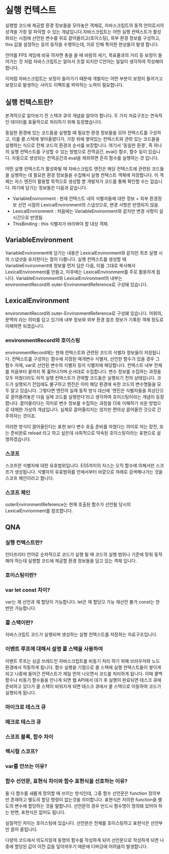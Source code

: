 # 실행 컨텍스트
실행할 코드에 제공할 환경 정보들을 모아놓은 객체로, 자바스크립트의 동적 언어로서의 성격을 가장 잘 파악할 수 있는 개념입니다.자바스크립트는 어떤 실행 컨텍스트가 활성화되는 시점에 선언된 변수를 위로 끌어올리고(호이스팅), 외부 환경 정보를 구성하고, this 값을 설정하는 등의 동작을 수행하는데, 이로 인해 특이한 현상들이 발생 합니다.

언어를 FPS 게임에 비유 하자면 총을 쏠 때 바람의 세기, 목표물과의 거리 등 보정이 들어가는 것 처럼 자바스크립트는 알아서 조절 되지만 C언어는 일일이 생각하여 작성해야 합니다.

이처럼 자바스크립트는 보정이 들어가기 때문에 개발자는 어떤 부분이 보정이 들어가고 보정으로 발생하는 사이드 이펙트를 파악하는 노력이 필요합니다.

## 실행 컨텍스트란?
본격적으로 알아보기 전 스택과 큐의 개념을 알아야 합니다.
두 가지 자료구조는 연속적인 데이터를 효율적으로 처리하기 위해 등장했습니다.

동일한 환경에 있는 코드들을 실행할 때 필요한 환경 정보들을 모아 컨텍스트를 구성하고, 이를 콜 스택에 쌓아올렸다가, 가장 위에 쌓여있는 컨텍스트와 관련 있는 코드들을 실행하는 식으로 전체 코드의 환경과 순서를 보장합니다. 
여기서 '동일한 환경', 즉 하나의 실행 컨텍스트를 구성할 수 있는 방법으로 전역공간, eval() 함수, 함수 등이 있습니다. 자동으로 생성되는 전역공간과 eval을 제외하면 흔히 함수를 실행하는 것 입니다.

어떤 실행 컨텍스트가 활성화될 때 자바스크립트 엔진은 해당 컨텍스트에 관련된 코드들을 실행하는 데 필요한 환경 정보들을 수집해서 실행 컨텍스트 객체에 저장합니다. 이 객체는 자스 엔진이 활용할 목적으로 생성할 뿐 개발자가 코드를 통해 확인할 수는 없습니다. 여기에 담기는 정보들은 다음과 같습니다.

- VariableEnvironment : 현재 컨텍스트 내의 식별자들에 대한 정보 + 외부 환경정보 선언 시점의 LexicalEnvironment의 스냅샷으로, 변경 사항은 반영되지 않음.
- LexicalEnvironment : 처음에는 VariableEnvironment와 같지만 변경 사항이 실시간으로 반영됨.
- ThisBinding : this 식별자가 바라봐야 할 대상 객체.

## VariableEnvironment
VariableEnvironment에 담기는 내용은 LexicalEnvironment와 같지만 최초 실행 시의 스냅샷을 유지한다는 점이 다릅니다. 실행 컨텍스트를 생성할 때 VariableEnvironment에 정보를 먼저 담은 다음, 이를 그대로 복사해서 LexicalEnvironment를 만들고, 이후에는 LexicalEnvironment를 주로 활용하게 됩니다. VariableEnvironment와 LexicalEnvironment의 내부는 environmentRecord와 outer-EnvironmentReference로 구성돼 있습니다. 

## LexicalEnvironment
environmentRecord와 outer-EnvironmentReference로 구성돼 있습니다. 
어휘의, 문맥의 라는 의미를 담고 있기에 내부 정보와 외부 환경 참조 정보가 기록된 객체 정도로 이해하면 되겠습니다. 

### environmentRecord와 호이스팅
environmentRecord에는 현재 컨텍스트와 관련된 코드의 식별자 정보들이 저장됩니다. 컨텍스트를 구성하는 함수에 지정된 매개변수 식별자, 선언한 함수가 있을 경우 그 함수 자체, var로 선언된 변수의 식별자 등이 식별자에 해당합니다. 컨텍스트 내부 전체를 처음부터 끝까지 쭉 훑어나가며 순서대로 수집합니다.
변수 정보를 수집하는 과정을 모두 마쳤더라도 아직 실행 컨텍스트가 관여할 코드들은 실행되기 전의 상태입니다. 코드가 실행되기 전임에도 불구하고 엔진은 이미 해당 환경에 속한 코드의 변수명들을 모두 알고 있습니다. 그렇다면 엔진의 실제 동작 방식 대신에 '엔진은 식별자들을 최상단으로 끌어올려놓은 다음 실제 코드를 실행한다'라고 생각하여 호이스팅이라는 개념이 등장합니다. 끌어올리다는 의미로 변수 정보를 수집하는 과정을 더욱 이해하기 쉬운 방법으로 대체한 가상의 개념입니다. 실제로 끌어올리지는 않지만 편의상 끌어올린 것으로 간주하자는 것이죠.

이러한 방식이 끌어올린다는 표현 보다 변수 호출 준비를 마쳤다는 의미로 저는 장전, 또는 준비완료 reload 라고 하고 싶은데 사회적으로 약속된 호이스팅이라는 표현으로 설명하겠습니다.

### 스코프 
스코프란 식별자에 대한 유효범위입니다. ES5까지의 자스는 오직 함수에 의해서만 스코프가 생성됩니다. 식별자의 유효범위를 안에서부터 바깥으로 차례로 검색해나가는 것을 스코프 체인이라고 합니다.

### 스코프 체인 
outerEnvironmentReference는 현재 호출된 함수가 선언될 당시의 LexicalEnvironment를 참조합니다.



## QNA

### 실행 컨텍스트란?
인터프리터 언어로 순차적으로 코드가 실행 될 때 코드의 실행 범위나 기준에 맞춰 동작해야 하는데 실행할 코드에 제공할 환경 정보들을 담고 있는 객체 입니다.

### 호이스팅이란?


### var let const 차이?
var는 재 선언과 재 할당이 가능합니다.
let은 재 할당으 가능 재선언 불가
const는 한 번만 가능합니다.

### 콜 스택이란?
자바스크립트 코드가 실행되며 생성하는 실행 컨텍스트를 저장하는 자료구조입니다.

### 이벤트 루프에 대해서 설명 콜 스택을 사용하여
이벤트 루프는 싱글 쓰레드인 자바스크립트를 비동기 처리 하기 위해 브라우저와 노드 환경에서 작동하게 됩니다. 함수 실행을 기점으로 콜 스택에 실행 컨텍스트들이 쌓이게 되고 나중에 들어간 컨텍스트가 제일 먼저 나오면서 코드를 처리하게 됩니다. 이때 콜백 함수나 비동기 함수들을 만나게 되면 웹 API에서 대기 후 실행이 완료되면 테스크 큐에 준비하고 있다가 콜 스택이 비워지게 되면 테스크 큐에서 콜 스택으로 이동하여 코드가 실행되게 됩니다.

### 마이크로 테스크 큐

### 메크로 테스크 큐

### 스코프 블록, 함수 차이

### 렉시컬 스코프?

### var를 안쓰는 이유?

### 함수 선언문, 표현식 차이와 함수 표현식을 선호하는 이유?
둘 다 함수를 새롭게 정의할 때 쓰이는 방식인데, 그중 함수 선언문은 function 정의부만 존재하고 별도의 할당 명령이 없는것을 의미합니다.
표현식은 저의한 function을 별도의 변수에 할당하는 것을 말합니다.
선언문의 경우 반드시 함수명이 정의돼 있어야 하는 반면, 표현식은 없어도 됩니다.

실질적인 차이는 호이스팅에 있습니다. 
선언문은 전체를 호이스팅하고 표현식은 선언부만 끌어 올립니다.

다량의 코드에서 의도치않게 동명의 함수를 작성하게 되어 선언문으로 작성하게 되면 나중에 할당된 값이 이전 값을 덮어씌우기 때문에 디버깅에 어려움이 발생합니다.
